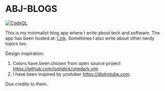 # ABJ-BLOGS  
[![CodeQL](https://github.com/AbhJ/abj-blogs/actions/workflows/codeql-analysis.yml/badge.svg)](https://github.com/AbhJ/abj-blogs/actions/workflows/codeql-analysis.yml)  
  
This is my minimalist blog app where I write about tech and software. 
The app has been hosted at: [Link](https://abhj.github.io/abj-blogs).
Sometimes I also write about other nerdy topics too. 
  
Design inspiration:  
1. Colors have been chosen from open source project https://github.com/joshdick/onedark.vim
2. I have been inspired by youtuber https://distrotube.com.  

Due credits to them.
